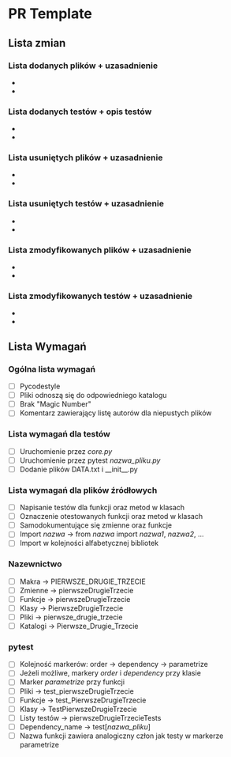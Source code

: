 # PR Template
## Lista zmian
### Lista dodanych plików + uzasadnienie
-
-

### Lista dodanych testów + opis testów
-
-

### Lista usuniętych plików + uzasadnienie
-
-

### Lista usuniętych testów + uzasadnienie
-
-

### Lista zmodyfikowanych plików + uzasadnienie
-
-

### Lista zmodyfikowanych testów + uzasadnienie
-
-

## Lista Wymagań
### Ogólna lista wymagań
- [ ] Pycodestyle
- [ ] Pliki odnoszą się do odpowiedniego katalogu
- [ ] Brak "Magic Number"
- [ ] Komentarz zawierający listę autorów dla niepustych plików

### Lista wymagań dla testów
- [ ] Uruchomienie przez *core.py*
- [ ] Uruchomienie przez pytest *nazwa_pliku.py*
- [ ] Dodanie plików DATA.txt i \_\_init\_\_.py

### Lista wymagań dla plików źródłowych
- [ ] Napisanie testów dla funkcji oraz metod w klasach
- [ ] Oznaczenie otestowanych funkcji oraz metod w klasach
- [ ] Samodokumentujące się zmienne oraz funkcje
- [ ] Import *nazwa* -> from *nazwa* import *nazwa1*, *nazwa2*, ...
- [ ] Import w kolejności alfabetycznej bibliotek  

### Nazewnictwo 
- [ ] Makra -> PIERWSZE_DRUGIE_TRZECIE
- [ ] Zmienne -> pierwszeDrugieTrzecie
- [ ] Funkcje -> pierwszeDrugieTrzecie
- [ ] Klasy -> PierwszeDrugieTrzecie
- [ ] Pliki -> pierwsze_drugie_trzecie
- [ ] Katalogi -> Pierwsze_Drugie_Trzecie

### pytest
- [ ] Kolejność markerów: order -> dependency -> parametrize
- [ ] Jeżeli możliwe, markery *order* i *dependency* przy klasie
- [ ] Marker *parametrize* przy funkcji
- [ ] Pliki -> test_pierwszeDrugieTrzecie
- [ ] Funkcje -> test_PierwszeDrugieTrzecie
- [ ] Klasy -> TestPierwszeDrugieTrzecie
- [ ] Listy testów -> pierwszeDrugieTrzecieTests
- [ ] Dependency_name -> test\[*nazwa_pliku*\]
- [ ] Nazwa funkcji zawiera analogiczny człon jak testy w markerze parametrize
